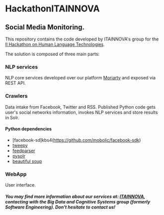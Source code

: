 # HackathonITAINNOVA
## Social Media Monitoring.

This repository contains the code developed by ITAINNOVA's group for the [II Hackathon on Human Language Technologies](http://www.hackathonplantl.es/).

The solution is composed of three main parts:

### NLP services
NLP core services developed over our platform [Moriarty](http://www.ita.es/moriarty/) and exposed via REST API.

### Crawlers
Data intake from Facebook, Twitter and RSS.
Published Python code gets user's social networks information, invokes NLP services and store results in Solr.

#### Python dependencies
* [facebook-sd]kbs4(https://github.com/mobolic/facebook-sdk)
* [tweepy](https://github.com/tweepy/tweepy)
* [feedparser](https://github.com/kurtmckee/feedparser)
* [pysolr](https://github.com/django-haystack/pysolr)
* [beautiful soup](https://www.crummy.com/software/BeautifulSoup/bs4/doc/)

### WebApp
User interface.



##### You may find more information about our services at: [ITAINNOVA](http://www.itainnova.es), contacting with the **Big Data and Cognitive Systems** group (formerly **Software Engineering**). Don't hesitate to contact us!


